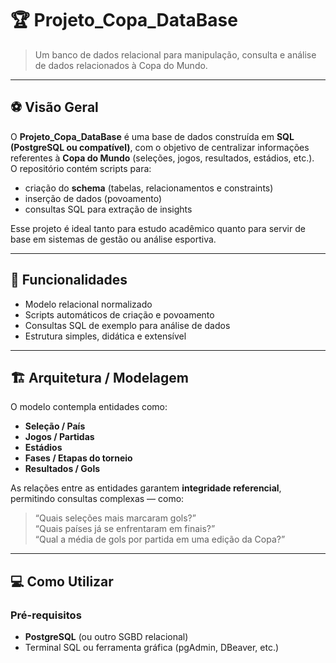# 🏆 Projeto_Copa_DataBase

> Um banco de dados relacional para manipulação, consulta e análise de dados relacionados à Copa do Mundo.

---

## ⚽ Visão Geral

O **Projeto_Copa_DataBase** é uma base de dados construída em **SQL (PostgreSQL ou compatível)**, com o objetivo de centralizar informações referentes à **Copa do Mundo** (seleções, jogos, resultados, estádios, etc.).  
O repositório contém scripts para:

- criação do **schema** (tabelas, relacionamentos e constraints)  
- inserção de dados (povoamento)  
- consultas SQL para extração de insights  

Esse projeto é ideal tanto para estudo acadêmico quanto para servir de base em sistemas de gestão ou análise esportiva.

---

## 🚀 Funcionalidades

- Modelo relacional normalizado  
- Scripts automáticos de criação e povoamento  
- Consultas SQL de exemplo para análise de dados  
- Estrutura simples, didática e extensível  

---

## 🏗️ Arquitetura / Modelagem

O modelo contempla entidades como:

- **Seleção / País**  
- **Jogos / Partidas**  
- **Estádios**  
- **Fases / Etapas do torneio**  
- **Resultados / Gols**

As relações entre as entidades garantem **integridade referencial**, permitindo consultas complexas — como:

> “Quais seleções mais marcaram gols?”  
> “Quais países já se enfrentaram em finais?”  
> “Qual a média de gols por partida em uma edição da Copa?”

---

## 💻 Como Utilizar

### Pré-requisitos

- **PostgreSQL** (ou outro SGBD relacional)  
- Terminal SQL ou ferramenta gráfica (pgAdmin, DBeaver, etc.)  

